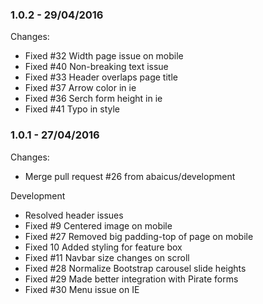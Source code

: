 

### 1.0.2 - 29/04/2016

 Changes: 


 * Fixed #32 Width page issue on mobile
 * Fixed #40 Non-breaking text issue
 * Fixed #33 Header overlaps page title
 * Fixed #37 Arrow color in ie
 * Fixed #36 Serch form height in ie
 * Fixed #41 Typo in style


### 1.0.1 - 27/04/2016

 Changes: 


 * Merge pull request #26 from abaicus/development

Development
 * Resolved header issues
 * Fixed #9 Centered image on mobile
 * Fixed #27 Removed big padding-top of page on mobile
 * Fixed 10 Added styling for feature box
 * Fixed #11 Navbar size changes on scroll
 * Fixed #28 Normalize Bootstrap carousel slide heights
 * Fixed #29 Made better integration with Pirate forms
 * Fixed #30 Menu issue on IE
